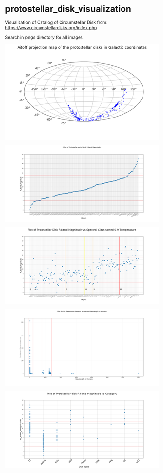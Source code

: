 # protostellar_disk_visualization
Visualization of Catalog of Circumstellar Disk from: https://www.circumstellardisks.org/index.php

Search in pngs directory for all images

![Aitoff Plot](https://github.com/coderXmachina2/protostellar_disk_visualization/blob/master/pngs/aitoff_plot.png)

![Sorted Magnitude](https://github.com/coderXmachina2/protostellar_disk_visualization/blob/master/pngs/sorted_magnitude.png)

![Spec_class Magnitude](https://github.com/coderXmachina2/protostellar_disk_visualization/blob/master/pngs/spec_class_temp_magnitude.png)

![Spec_class Magnitude](https://github.com/coderXmachina2/protostellar_disk_visualization/blob/master/pngs/Res_elem_across_vs_wavelenth_microns.png)

![Spec_class Magnitude](https://github.com/coderXmachina2/protostellar_disk_visualization/blob/master/pngs/magnitude_category.png)
